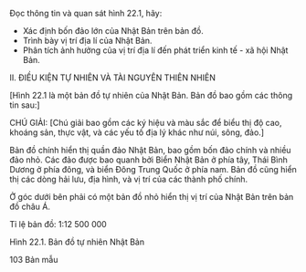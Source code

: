 Đọc thông tin và quan sát hình 22.1, hãy:
- Xác định bốn đảo lớn của Nhật Bản trên bản đồ.
- Trình bày vị trí địa lí của Nhật Bản.
- Phân tích ảnh hưởng của vị trí địa lí đến phát triển kinh tế - xã hội Nhật Bản.

II. ĐIỀU KIỆN TỰ NHIÊN VÀ TÀI NGUYÊN THIÊN NHIÊN

[Hình 22.1 là một bản đồ tự nhiên của Nhật Bản. Bản đồ bao gồm các thông tin sau:]

CHÚ GIẢI:
[Chú giải bao gồm các ký hiệu và màu sắc để biểu thị độ cao, khoáng sản, thực vật, và các yếu tố địa lý khác như núi, sông, đảo.]

Bản đồ chính hiển thị quần đảo Nhật Bản, bao gồm bốn đảo chính và nhiều đảo nhỏ. Các đảo được bao quanh bởi Biển Nhật Bản ở phía tây, Thái Bình Dương ở phía đông, và biển Đông Trung Quốc ở phía nam. Bản đồ cũng hiển thị các dòng hải lưu, địa hình, và vị trí của các thành phố chính.

Ở góc dưới bên phải có một bản đồ nhỏ hiển thị vị trí của Nhật Bản trên bản đồ châu Á.

Tỉ lệ bản đồ: 1:12 500 000

Hình 22.1. Bản đồ tự nhiên Nhật Bản

103
Bản mẫu